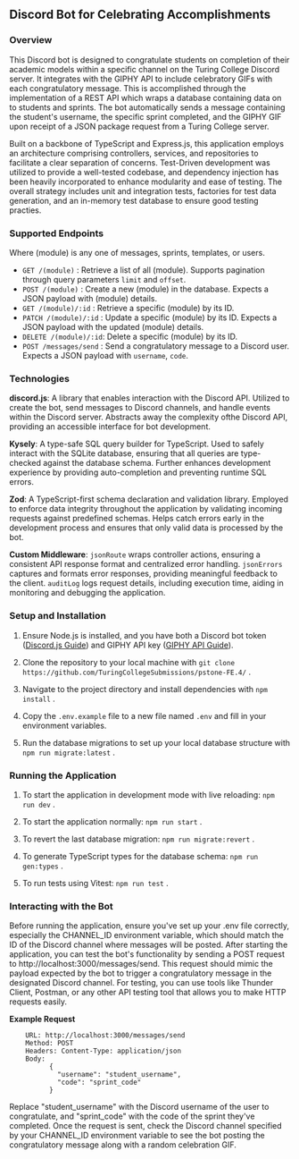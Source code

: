 ## Discord Bot for Celebrating Accomplishments

### Overview

This Discord bot is designed to congratulate students on completion of their academic models within a specific channel on the Turing College Discord server. It integrates with the GIPHY API to include celebratory GIFs with each congratulatory message. This is accomplished through the implementation of a REST API which wraps a database containing data on to students and sprints. The bot automatically sends a message containing the student's username, the specific sprint completed, and the GIPHY GIF upon receipt of a JSON package request from a Turing College server. 

Built on a backbone of TypeScript and Express.js, this application employs an architecture comprising controllers, services, and repositories to facilitate a clear separation of concerns. Test-Driven development was utilized to provide a well-tested codebase, and dependency injection has been heavily incorporated to enhance modularity and ease of testing. The overall strategy includes unit and integration tests, factories for test data generation, and an in-memory test database to ensure good testing practies.

### Supported Endpoints

Where (module) is any one of messages, sprints, templates, or users.

- `GET /(module)` : Retrieve a list of all (module). Supports pagination through query parameters `limit` and `offset`.
- `POST /(module)` : Create a new (module) in the database. Expects a JSON payload with (module) details.
- `GET /(module)/:id` : Retrieve a specific (module) by its ID.
- `PATCH /(module)/:id` : Update a specific (module) by its ID. Expects a JSON payload with the updated (module) details.
- `DELETE /(module)/:id`: Delete a specific (module) by its ID.
- `POST /messages/send` : Send a congratulatory message to a Discord user. Expects a JSON payload with `username`, `code`.

### Technologies

**discord.js**: A library that enables interaction with the Discord API. Utilized to create the bot, send messages to Discord channels, and handle events within the Discord server. Abstracts away the complexity ofthe Discord API, providing an accessible interface for bot development.

**Kysely**: A type-safe SQL query builder for TypeScript. Used to safely interact with the SQLite database, ensuring that all queries are type-checked against the database schema. Further enhances development experience by providing auto-completion and preventing runtime SQL errors.

**Zod**: A TypeScript-first schema declaration and validation library. Employed to enforce data integrity throughout the application by validating incoming requests against predefined schemas. Helps catch errors early in the development process and ensures that only valid data is processed by the bot.

**Custom Middleware**: `jsonRoute` wraps controller actions, ensuring a consistent API response format and centralized error handling. `jsonErrors` captures and formats error responses, providing meaningful feedback to the client. `auditLog` logs request details, including execution time, aiding in monitoring and debugging the application.

### Setup and Installation

1. Ensure Node.js is installed, and you have both a Discord bot token ([Discord.js Guide](https://discordjs.guide/#before-you-begin "Discord.js Guide")) and GIPHY API key ([GIPHY API Guide](https://developers.giphy.com/docs/api/#quick-start-guide)).

2. Clone the repository to your local machine with `git clone https://github.com/TuringCollegeSubmissions/pstone-FE.4/` .

3. Navigate to the project directory and install dependencies with `npm install` .

4. Copy the `.env.example` file to a new file named `.env` and fill in your environment variables.

5. Run the database migrations to set up your local database structure with `npm run migrate:latest` .

### Running the Application

1. To start the application in development mode with live reloading: `npm run dev` .

2. To start the application normally: `npm run start` .

3. To revert the last database migration: `npm run migrate:revert` .

4. To generate TypeScript types for the database schema: `npm run gen:types` .

5. To run tests using Vitest: `npm run test` .

### Interacting with the Bot

Before running the application, ensure you've set up your .env file correctly, especially the CHANNEL_ID environment variable, which should match the ID of the Discord channel where messages will be posted. After starting the application, you can test the bot's functionality by sending a POST request to http://localhost:3000/messages/send. This request should mimic the payload expected by the bot to trigger a congratulatory message in the designated Discord channel. For testing, you can use tools like Thunder Client, Postman, or any other API testing tool that allows you to make HTTP requests easily.

**Example Request**

```
    URL: http://localhost:3000/messages/send
    Method: POST
    Headers: Content-Type: application/json
    Body:
          {
            "username": "student_username",
            "code": "sprint_code"
          }
```

Replace "student_username" with the Discord username of the user to congratulate, and "sprint_code" with the code of the sprint they've completed. Once the request is sent, check the Discord channel specified by your CHANNEL_ID environment variable to see the bot posting the congratulatory message along with a random celebration GIF.

